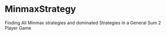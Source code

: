 # MinmaxStrategy
Finding All Minmax strategies and dominated Strategies in a General Sum 2 Player Game
